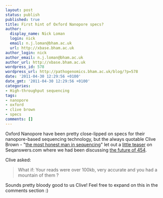 ```yaml
---
layout: post
status: publish
published: true
title: First hint of Oxford Nanopore specs?
author:
  display_name: Nick Loman
  login: nick
  email: n.j.loman@bham.ac.uk
  url: http://xbase.bham.ac.uk
author_login: nick
author_email: n.j.loman@bham.ac.uk
author_url: http://xbase.bham.ac.uk
wordpress_id: 578
wordpress_url: http://pathogenomics.bham.ac.uk/blog/?p=578
date: '2011-04-30 12:29:56 +0100'
date_gmt: '2011-04-30 12:29:56 +0100'
categories:
- High-throughput sequencing
tags:
- nanopore
- oxford
- clive brown
- specs
comments: []
---
```

<p>Oxford Nanopore have been pretty close-lipped on specs for their nanopore-based sequencing technology, but the always quotable Clive Brown - "<a href="http://www.bio-itworld.com/BioIT_Article.aspx?id=94068&terms=nanopore+OR+brown+OR+honest">the most honest man in sequencing</a>" let out a <a href="http://seqanswers.com/forums/showpost.php?p=40470&postcount=15">little teaser</a> on Seqanswers.com where we had been discussing <a href="http://seqanswers.com/forums/showthread.php?t=10983">the future of 454</a>.</p>
<p>Clive asked:</p>
<blockquote><p>
What if: Your reads were over 100kb, very accurate and you had a mountain of them ?
</p></blockquote>
<p>Sounds pretty bloody good to us Clive! Feel free to expand on this in the comments section :)</p>
